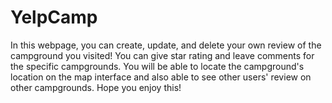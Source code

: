 # YelpCamp
 In this webpage, you can create, update, and delete your own review of the campground you visited!
 You can give star rating and leave comments for the specific campgrounds.
 You will be able to locate the campground's location on the map interface and also able to see other users' review on other campgrounds.
 Hope you enjoy this!
